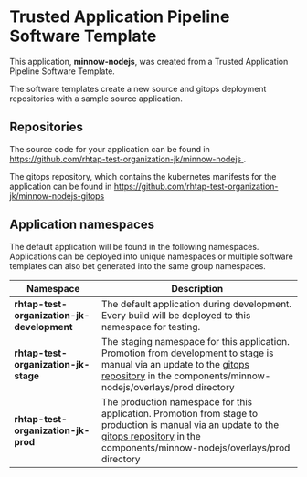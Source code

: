 # Trusted Application Pipeline Software Template

This application, **minnow-nodejs**, was created from a Trusted Application Pipeline Software Template.

The software templates create a new source and gitops deployment repositories with a sample source application. 

## Repositories

The source code for your application can be found in [https://github.com/rhtap-test-organization-jk/minnow-nodejs ](https://github.com/rhtap-test-organization-jk/minnow-nodejs ).
 
The gitops repository, which contains the kubernetes manifests for the application can be found in 
[https://github.com/rhtap-test-organization-jk/minnow-nodejs-gitops ](https://github.com/rhtap-test-organization-jk/minnow-nodejs-gitops ) 

## Application namespaces 

The default application will be found in the following namespaces. Applications can be deployed into unique namespaces or multiple software templates can also bet generated into the same group namespaces.  

|  Namespace   |  Description   |  
| -------- | -------- |   
| **rhtap-test-organization-jk-development** | The default application during development. Every build will be deployed to this namespace for testing. | 
| **rhtap-test-organization-jk-stage** | The staging namespace for this application. Promotion from development to stage is manual via an update to the [gitops repository](https://github.com/rhtap-test-organization-jk/minnow-nodejs-gitops ) in the components/minnow-nodejs/overlays/prod directory |  
| **rhtap-test-organization-jk-prod** | The production namespace for this application. Promotion from stage to production is manual via an update to the [gitops repository](https://github.com/rhtap-test-organization-jk/minnow-nodejs-gitops ) in the components/minnow-nodejs/overlays/prod directory | 